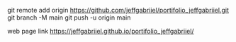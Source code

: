 git remote add origin https://github.com/jeffgabriiel/portifolio_jeffgabriiel.git
git branch -M main
git push -u origin main

web page link https://jeffgabriiel.github.io/portifolio_jeffgabriiel/
